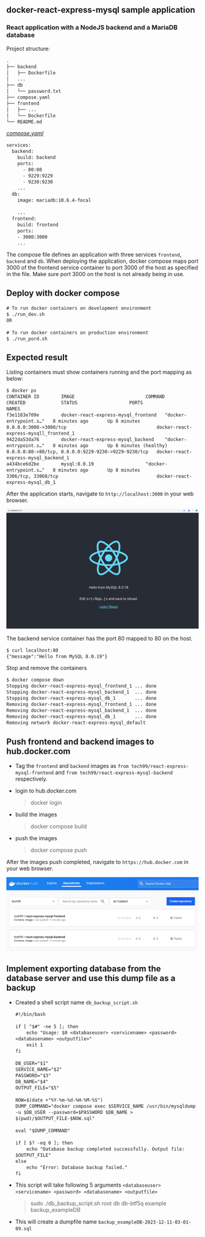 ## docker-react-express-mysql sample application

### React application with a NodeJS backend and a MariaDB database

Project structure:
```
.
├── backend
│   ├── Dockerfile
│   ...
├── db
│   └── password.txt
├── compose.yaml
├── frontend
│   ├── ...
│   └── Dockerfile
└── README.md
```

[_compose.yaml_](compose.yaml)
```
services:
  backend:
    build: backend
    ports:
      - 80:80
      - 9229:9229
      - 9230:9230
    ...
  db:
    image: mariadb:10.6.4-focal
    
    ...
  frontend:
    build: frontend
    ports:
    - 3000:3000
    ...
```
The compose file defines an application with three services `frontend`, `backend` and `db`.
When deploying the application, docker compose maps port 3000 of the frontend service container to port 3000 of the host as specified in the file.
Make sure port 3000 on the host is not already being in use.


## Deploy with docker compose

```
# To run docker containers on development environment
$ ./run_dev.sh  
OR

# To run docker containers on production environment
$ ./run_pord.sh 
```

## Expected result

Listing containers must show containers running and the port mapping as below:
```
$ docker ps
CONTAINER ID        IMAGE                          COMMAND                  CREATED             STATUS                   PORTS                                                  NAMES
f3e1183e709e        docker-react-express-mysql_frontend   "docker-entrypoint.s…"   8 minutes ago       Up 8 minutes             0.0.0.0:3000->3000/tcp                                 docker-react-express-mysqll_frontend_1
9422da53da76        docker-react-express-mysql_backend    "docker-entrypoint.s…"   8 minutes ago       Up 8 minutes (healthy)   0.0.0.0:80->80/tcp, 0.0.0.0:9229-9230->9229-9230/tcp   docker-react-express-mysql_backend_1
a434bce6d2be        mysql:8.0.19                   "docker-entrypoint.s…"   8 minutes ago       Up 8 minutes             3306/tcp, 33060/tcp                                    docker-react-express-mysql_db_1
```

After the application starts, navigate to `http://localhost:3000` in your web browser.

![page](./output.png)


The backend service container has the port 80 mapped to 80 on the host.
```
$ curl localhost:80
{"message":"Hello from MySQL 8.0.19"}
```

Stop and remove the containers
```
$ docker compose down
Stopping docker-react-express-mysql_frontend_1 ... done
Stopping docker-react-express-mysql_backend_1  ... done
Stopping docker-react-express-mysql_db_1       ... done
Removing docker-react-express-mysql_frontend_1 ... done
Removing docker-react-express-mysql_backend_1  ... done
Removing docker-react-express-mysql_db_1       ... done
Removing network docker-react-express-mysql_default

```
## Push frontend and backend images to hub.docker.com

- Tag the `frontend` and `backend` images as `from tech99/react-express-mysql-frontend` and `from tech99/react-express-mysql-backend  ` respectively.
- login to hub.docker.com
  > docker login

- build the images
  > docker compose build

- push the images
  > docker compose push

After the images push completed, navigate to `https://hub.docker.com` in your web browser.

![page](./001.dockerhub1.png)

## Implement exporting database from the database server and use this dump file as a backup

- Created a shell script name `db_backup_script.sh`
  ```shell
  #!/bin/bash

  if [ "$#" -ne 5 ]; then
      echo "Usage: $0 <databaseuser> <servicename> <password> <databasename> <outputfile>"
      exit 1
  fi

  DB_USER="$1"
  SERVICE_NAME="$2"
  PASSWORD="$3"
  DB_NAME="$4"
  OUTPUT_FILE="$5"

  NOW=$(date +"%Y-%m-%d-%H-%M-%S")
  DUMP_COMMAND="docker compose exec $SERVICE_NAME /usr/bin/mysqldump -u $DB_USER --password=$PASSWORD $DB_NAME > $(pwd)/$OUTPUT_FILE-$NOW.sql"

  eval "$DUMP_COMMAND"

  if [ $? -eq 0 ]; then
      echo "Database backup completed successfully. Output file: $OUTPUT_FILE"
  else
      echo "Error: Database backup failed."
  fi
  
  ```
- This script will take following 5 arguments 
  ` <databaseuser> <servicename> <password> <databasename> <outputfile> `
  
  > sudo ./db_backup_script.sh root db db-btf5q example backup_exampleDB

- This will create a dumpfile name `backup_exampleDB-2023-12-11-03-01-09.sql`